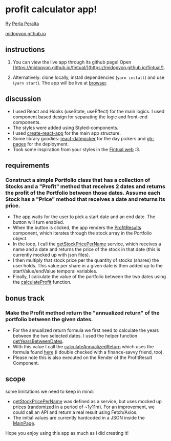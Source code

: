 # profit calculator app!

By [Perla Peralta](mailto:perlap.03@gmail.com)

[midopyon.github.io](http://midopyon.github.io)

## instructions

1. You can view the live app through its github page! Open [https://midopyon.github.io/fintual/](https://midopyon.github.io/fintual/).

2. Alternatively: clone locally, install dependencies (`yarn install`) and use (`yarn start`). The app will be live at [browser](http://localhost:3000).

## discussion

- I used React and Hooks (useState, useEffect) for the main logics. I used component based design for separating the logic and front-end components.
- The styles were added using Styled-components.
- I used [create-react-app](https://goo.gl/26jfy4) for the main app structure.
- Some library goodies: [react-datepicker](https://www.npmjs.com/package/react-datepicker) for the day pickers and [gh-pages](https://www.npmjs.com/package/gh-pages) for the deployment.
- Took some inspiration from your styles in the [Fintual web](https://fintual.cl/) :3.

## requirements

### Construct a simple Portfolio class that has a collection of Stocks and a "Profit" method that receives 2 dates and returns the profit of the Portfolio between those dates. Assume each Stock has a "Price" method that receives a date and returns its price.

- The app waits for the user to pick a start date and an end date. The button will turn enabled.
- When the button is clicked, the app renders the [ProfitResults](src/components/ProfitResults.js) component, which iterates through the stock array in the Portfolio object.
- In the loop, I call the [getStockPricePerName](src/services/getStockPrice.js) service, which receives a name and a date and returns the price of the stock in that date (this is currently mocked up with json files).
- I then multiply that stock price per the quantity of stocks (shares) the user holds. This value per share in a given date is then added up to the startValue/endValue temporal variables.
- Finally, I calculate the value of the portfolio between the two dates using the [calculateProfit](src/utils/calculateProfit.js) function.

## bonus track

### Make the Profit method return the "annualized return" of the portfolio between the given dates.

- For the annualized return formula we first need to calculate the years between the two selected dates. I used the helper function [getYearsBetweenDates](src/utils/getYearsBetweenDates.js).
- With this value I call the [calculateAnnualizedReturn](src/utils/calculateAnnualizedReturn.js) which uses the formula found [here](https://www.wikihow.com/Calculate-Annualized-Portfolio-Return) (i double checked with a finance-savvy friend, too).
- Please note this is also executed on the Render of the ProfitResult Component.

## scope

some limitations we need to keep in mind:

- [getStockPricePerName](src/services/getStockPrice.js) was defined as a service, but uses mocked up prices (randomized in a period of ~1y11m). For an improvement, we could call an API and return a real result using Fetch/Axios.
- The initial values are currently hardcoded in a JSON inside the [MainPage](src/containers/MainPage.js).

Hope you enjoy using this app as much as i did creating it!
